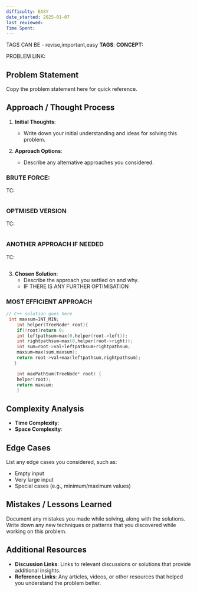 ```yaml
---
difficulty: EASY
date_started: 2025-01-07
last_reviewed: 
Time Spent: 
---
```

TAGS CAN BE - revise,important,easy
**TAGS**:
**CONCEPT:** [](.md)

PROBLEM LINK:
## Problem Statement
 Copy the problem statement here for quick reference.

## Approach / Thought Process
1. **Initial Thoughts**: 
   - Write down your initial understanding and ideas for solving this problem.

2. **Approach Options**:
   - Describe any alternative approaches you considered.
   
### BRUTE FORCE:
TC:
```c++

```

### OPTMISED VERSION 
TC:
```c++

```

### ANOTHER APPROACH IF NEEDED
TC:
```c++

```


3. **Chosen Solution**:
   - Describe the approach you settled on and why.
   - IF THERE IS ANY FURTHER OPTIMISATION

### MOST EFFICIENT APPROACH
```cpp
// C++ solution goes here
 int maxsum=INT_MIN;
    int helper(TreeNode* root){
    if(!root)return 0;
    int leftpathsum=max(0,helper(root->left));
    int rightpathsum=max(0,helper(root->right));
    int sum=root->val+leftpathsum+rightpathsum;
    maxsum=max(sum,maxsum);
    return root->val+max(leftpathsum,rightpathsum);
   }

    int maxPathSum(TreeNode* root) {
    helper(root);
    return maxsum;
    }
```

## Complexity Analysis
- **Time Complexity**: 
- **Space Complexity**: 

## Edge Cases
List any edge cases you considered, such as:
- Empty input
- Very large input
- Special cases (e.g., minimum/maximum values)

## Mistakes / Lessons Learned
Document any mistakes you made while solving, along with the solutions.
Write down any new techniques or patterns that you discovered while working on this problem.

## Additional Resources
- **Discussion Links**: Links to relevant discussions or solutions that provide additional insights.
- **Reference Links**: Any articles, videos, or other resources that helped you understand the problem better.